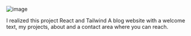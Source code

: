![image](https://user-images.githubusercontent.com/74007864/196031387-3d260b76-8733-4b79-9479-29febfd52359.png)

I realized this project React and Tailwind
A blog website with a welcome text, my projects, about and a contact area where you can reach.
